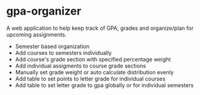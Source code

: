 # gpa-organizer
A web application to help keep track of GPA, grades and organize/plan for upcoming assignments.

- Semester based organization
- Add courses to semesters individually
- Add course's grade section with specified percentage weight
- Add individual assigments to course grade sections
- Manually set grade weight or auto calculate distribution evenly
- Add table to set points to letter grade for individual courses
- Add table to set letter grade to gpa globally or for individual semesters
